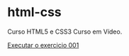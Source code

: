 # html-css

Curso HTML5 e CSS3 Curso em Vídeo.

<a href="https://seileremerson.github.io/html-css/exercicios/ex001">Executar o exercicio 001</a>